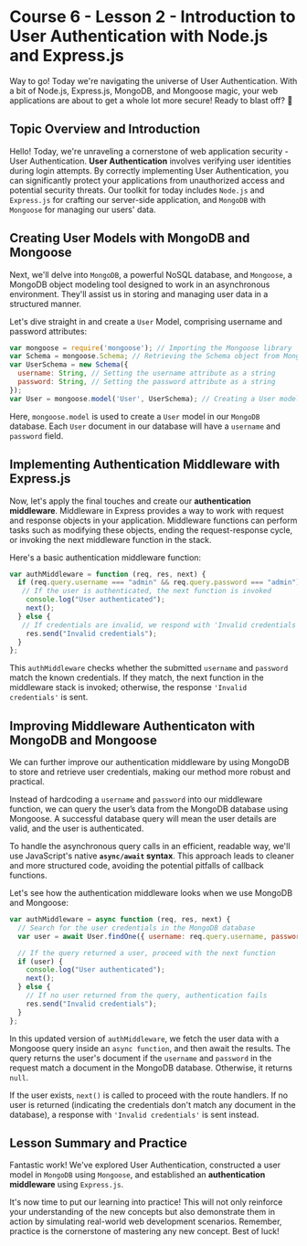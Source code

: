 # Course 6 - Lesson 2 - Introduction to User Authentication with Node.js and Express.js
Way to go! Today we're navigating the universe of User Authentication. With a bit of Node.js, Express.js, MongoDB, and Mongoose magic, your web applications are about to get a whole lot more secure! Ready to blast off? 🚀

## Topic Overview and Introduction
Hello! Today, we're unraveling a cornerstone of web application security - User Authentication. **User Authentication** involves verifying user identities during login attempts. By correctly implementing User Authentication, you can significantly protect your applications from unauthorized access and potential security threats. Our toolkit for today includes `Node.js` and `Express.js` for crafting our server-side application, and `MongoDB` with `Mongoose` for managing our users' data.

## Creating User Models with MongoDB and Mongoose
Next, we'll delve into `MongoDB`, a powerful NoSQL database, and `Mongoose`, a MongoDB object modeling tool designed to work in an asynchronous environment. They'll assist us in storing and managing user data in a structured manner.

Let's dive straight in and create a `User` Model, comprising username and password attributes:

```JavaScript
var mongoose = require('mongoose'); // Importing the Mongoose library
var Schema = mongoose.Schema; // Retrieving the Schema object from Mongoose
var UserSchema = new Schema({
  username: String, // Setting the username attribute as a string
  password: String, // Setting the password attribute as a string
});
var User = mongoose.model('User', UserSchema); // Creating a User model with the above schema
```
Here, `mongoose.model` is used to create a `User` model in our `MongoDB` database. Each `User` document in our database will have a `username` and `password` field.

## Implementing Authentication Middleware with Express.js
Now, let's apply the final touches and create our **authentication middleware**. Middleware in Express provides a way to work with request and response objects in your application. Middleware functions can perform tasks such as modifying these objects, ending the request-response cycle, or invoking the next middleware function in the stack.

Here's a basic authentication middleware function:

```JavaScript
var authMiddleware = function (req, res, next) {
  if (req.query.username === "admin" && req.query.password === "admin") {
   // If the user is authenticated, the next function is invoked
    console.log("User authenticated");
    next();
  } else {
   // If credentials are invalid, we respond with 'Invalid credentials'
    res.send("Invalid credentials");
  }
};
```
This `authMiddleware` checks whether the submitted `username` and `password` match the known credentials. If they match, the next function in the middleware stack is invoked; otherwise, the response `'Invalid credentials'` is sent.

## Improving Middleware Authenticaton with MongoDB and Mongoose
We can further improve our authentication middleware by using MongoDB to store and retrieve user credentials, making our method more robust and practical.

Instead of hardcoding a `username` and `password` into our middleware function, we can query the user’s data from the MongoDB database using Mongoose. A successful database query will mean the user details are valid, and the user is authenticated.

To handle the asynchronous query calls in an efficient, readable way, we'll use JavaScript's native **`async/await` syntax**. This approach leads to cleaner and more structured code, avoiding the potential pitfalls of callback functions.

Let's see how the authentication middleware looks when we use MongoDB and Mongoose:

```JavaScript
var authMiddleware = async function (req, res, next) {
  // Search for the user credentials in the MongoDB database
  var user = await User.findOne({ username: req.query.username, password: req.query.password });

  // If the query returned a user, proceed with the next function
  if (user) {
    console.log("User authenticated");
    next();
  } else {
    // If no user returned from the query, authentication fails 
    res.send("Invalid credentials");
  }
};
```
In this updated version of `authMiddleware`, we fetch the user data with a Mongoose query inside an `async function`, and then await the results. The query returns the user's document if the `username` and `password` in the request match a document in the MongoDB database. Otherwise, it returns `null`.

If the user exists, `next()` is called to proceed with the route handlers. If no user is returned (indicating the credentials don't match any document in the database), a response with `'Invalid credentials'` is sent instead.

## Lesson Summary and Practice
Fantastic work! We've explored User Authentication, constructed a user model in `MongoDB` using `Mongoose`, and established an **authentication middleware** using `Express.js`.

It's now time to put our learning into practice! This will not only reinforce your understanding of the new concepts but also demonstrate them in action by simulating real-world web development scenarios. Remember, practice is the cornerstone of mastering any new concept. Best of luck!

```
```
